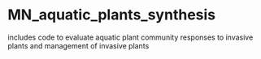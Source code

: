 # MN_aquatic_plants_synthesis
includes code to evaluate aquatic plant community responses to invasive plants and management of invasive plants

